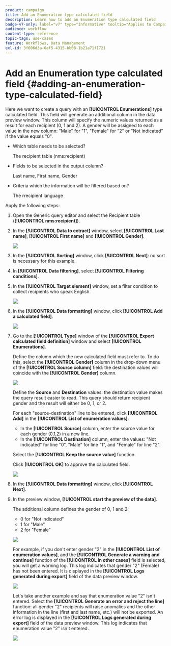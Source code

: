 ```yaml
---
product: campaign
title: Add an Enumeration type calculated field
description: Learn how to add an Enumeration type calculated field
badge-v7-only: label="v7" type="Informative" tooltip="Applies to Campaign Classic v7 only"
audience: workflow
content-type: reference
topic-tags: use-cases
feature: Workflows, Data Management
exl-id: 3f606d3a-0af5-4315-bb08-1b21a71f1721
---
```

# Add an Enumeration type calculated field {#adding-an-enumeration-type-calculated-field}



Here we want to create a query with an **[!UICONTROL Enumerations]** type calculated field. This field will generate an additional column in the data preview window. This column will specify the numeric values returned as a result for each recipient (0, 1 and 2). A gender will be assigned to each value in the new column: "Male" for "1", "Female" for "2" or "Not indicated" if the value equals "0".

* Which table needs to be selected?

  The recipient table (nms:recipient)

* Fields to be selected in the output column?

  Last name, First name, Gender

* Criteria which the information will be filtered based on?

  The rrecipient language

Apply the following steps:

1. Open the Generic query editor and select the Recipient table (**[!UICONTROL nms:recipient]**).
1. In the **[!UICONTROL Data to extract]** window, select **[!UICONTROL Last name]**, **[!UICONTROL First name]** and **[!UICONTROL Gender]**.

   ![](assets/query_editor_nveau_73.png)

1. In the **[!UICONTROL Sorting]** window, click **[!UICONTROL Next]**: no sort is necessary for this example.
1. In **[!UICONTROL Data filtering]**, select **[!UICONTROL Filtering conditions]**.
1. In the **[!UICONTROL Target element]** window, set a filter condition to collect recipients who speak English.

   ![](assets/query_editor_nveau_74.png)

1. In the **[!UICONTROL Data formatting]** window, click **[!UICONTROL Add a calculated field]**.

   ![](assets/query_editor_nveau_75.png)

1. Go to the **[!UICONTROL Type]** window of the **[!UICONTROL Export calculated field definition]** window and select **[!UICONTROL Enumerations]**.

   Define the column which the new calculated field must refer to. To do this, select the **[!UICONTROL Gender]** column in the drop-down menu of the **[!UICONTROL Source column]** field: the destination values will coincide with the **[!UICONTROL Gender]** column.

   ![](assets/query_editor_nveau_76.png)

   Define the **Source** and **Destination** values: the destination value makes the query result easier to read. This query should return recipient gender and the result will either be 0, 1, or 2.

   For each "source-destination" line to be entered, click **[!UICONTROL Add]** in the **[!UICONTROL List of enumeration values]**:

    * In the **[!UICONTROL Source]** column, enter the source value for each gender (0,1,2) in a new line.
    * In the **[!UICONTROL Destination]** column, enter the values: "Not indicated" for line "0", "Male" for line "1", and "Female" for line "2".

   Select the **[!UICONTROL Keep the source value]** function.

   Click **[!UICONTROL OK]** to approve the calculated field.

   ![](assets/query_editor_nveau_77.png)

1. In the **[!UICONTROL Data formatting]** window, click **[!UICONTROL Next]**.
1. In the preview window, **[!UICONTROL start the preview of the data]**.

   The additional column defines the gender of 0, 1 and 2:

    * 0 for "Not indicated"
    * 1 for "Male"
    * 2 for "Female"

   ![](assets/query_editor_nveau_78.png)

   For example, if you don't enter gender "2" in the **[!UICONTROL List of enumeration values]**, and the **[!UICONTROL Generate a warning and continue]** function of the **[!UICONTROL In other cases]** field is selected, you will get a warning log. This log indicates that gender "2" (Female) has not been entered. It is displayed in the **[!UICONTROL Logs generated during export]** field of the data preview window.

   ![](assets/query_editor_nveau_79.png)

   Let's take another example and say that enumeration value "2" isn't entered. Select the **[!UICONTROL Generate an error and reject the line]** function: all gender "2" recipients will raise anomalies and the other information in the line (first and last name, etc.) will not be exported. An error log is displayed in the **[!UICONTROL Logs generated during export]** field of the data preview window. This log indicates that enumeration value "2" isn't entered.

   ![](assets/query_editor_nveau_80.png)
